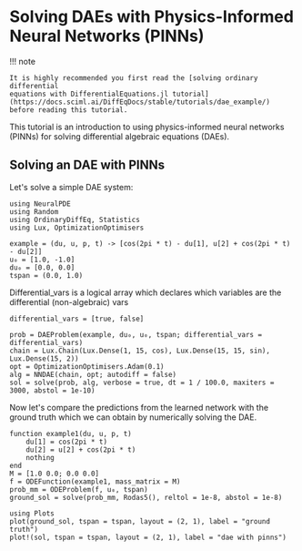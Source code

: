 # Solving DAEs with Physics-Informed Neural Networks (PINNs)

!!! note
    
    It is highly recommended you first read the [solving ordinary differential
    equations with DifferentialEquations.jl tutorial](https://docs.sciml.ai/DiffEqDocs/stable/tutorials/dae_example/) before reading this tutorial.

This tutorial is an introduction to using physics-informed neural networks (PINNs) for solving differential algebraic equations (DAEs).

## Solving an DAE with PINNs

Let's solve a simple DAE system:

```@example dae
using NeuralPDE
using Random
using OrdinaryDiffEq, Statistics
using Lux, OptimizationOptimisers

example = (du, u, p, t) -> [cos(2pi * t) - du[1], u[2] + cos(2pi * t) - du[2]]
u₀ = [1.0, -1.0]
du₀ = [0.0, 0.0]
tspan = (0.0, 1.0)
```

Differential_vars is a logical array which declares which variables are the differential (non-algebraic) vars

```@example dae
differential_vars = [true, false]
```

```@example dae
prob = DAEProblem(example, du₀, u₀, tspan; differential_vars = differential_vars)
chain = Lux.Chain(Lux.Dense(1, 15, cos), Lux.Dense(15, 15, sin), Lux.Dense(15, 2))
opt = OptimizationOptimisers.Adam(0.1)
alg = NNDAE(chain, opt; autodiff = false)
sol = solve(prob, alg, verbose = true, dt = 1 / 100.0, maxiters = 3000, abstol = 1e-10)
```

Now let's compare the predictions from the learned network with the ground truth which we can obtain by numerically solving the DAE.

```@example dae
function example1(du, u, p, t)
    du[1] = cos(2pi * t)
    du[2] = u[2] + cos(2pi * t)
    nothing
end
M = [1.0 0.0; 0.0 0.0]
f = ODEFunction(example1, mass_matrix = M)
prob_mm = ODEProblem(f, u₀, tspan)
ground_sol = solve(prob_mm, Rodas5(), reltol = 1e-8, abstol = 1e-8)
```

```@example dae
using Plots
plot(ground_sol, tspan = tspan, layout = (2, 1), label = "ground truth")
plot!(sol, tspan = tspan, layout = (2, 1), label = "dae with pinns")
```
